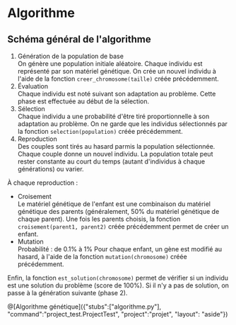 # Algorithme
## Schéma général de l'algorithme

1. Génération de la population de base  
On génère une population initiale aléatoire. Chaque individu est représenté par son matériel génétique.
On crée un nouvel individu à l'aide de la fonction `creer_chromosome(taille)` créée précédemment.
2. Évaluation  
Chaque individu est noté suivant son adaptation au problème. Cette phase est effectuée au début de la sélection.
3. Sélection  
Chaque individu a une probabilité d'être tiré proportionnelle à son adaptation au problème.
On ne garde que les individus sélectionnés par la fonction `selection(population)` créée précédemment.
4. Reproduction  
Des couples sont tirés au hasard parmis la population sélectionnée. Chaque couple donne un nouvel individu.
La population totale peut rester constante au court du temps (autant d'individus à chaque générations) ou varier.

À chaque reproduction :
 * Croisement  
Le matériel génétique de l'enfant est une combinaison du matériel génétique des parents (généralement, 50% du matériel génétique de chaque parent).
Une fois les parents choisis, la fonction `croisement(parent1, parent2)` créée précédemment permet de créer un enfant.
 * Mutation  
Probabilité : de 0.1% à 1%
Pour chaque enfant, un gène est modifié au hasard, à l'aide de la fonction `mutation(chromosome)` créée précédemment.

Enfin, la fonction `est_solution(chromosome)` permet de vérifier si un individu est une solution du problème (score de 100%).
Si il n'y a pas de solution, on passe à la génération suivante (phase 2).

@[Algorithme génétique]({"stubs":["algorithme.py"], "command":"project_test.ProjectTest", "project":"projet", "layout": "aside"})